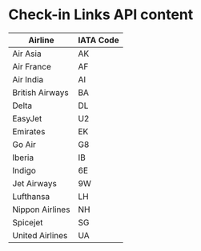 # Check-in Links API content

| Airline | IATA Code |
| ------- | --------- |
| Air Asia | AK |
| Air France | AF |
| Air India | AI |
| British Airways | BA |
| Delta | DL |
| EasyJet | U2 |
| Emirates | EK |
| Go Air | G8 |
| Iberia | IB |
| Indigo | 6E |
| Jet Airways | 9W |
| Lufthansa | LH |
| Nippon Airlines | NH |
| Spicejet | SG |
| United Airlines | UA |
